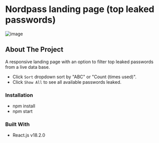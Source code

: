# Nordpass landing page (top leaked passwords)

![image](https://user-images.githubusercontent.com/58663418/178757775-06027917-2b8f-49c3-8ddd-311b4120362c.png)

## About The Project

A responsive landing page with an option to filter top leaked passwords from a live data base.

- Click `Sort` dropdown sort by "ABC" or "Count (times used)".
- Click `Show All` to see all available passwords leaked.

### Installation

- npm install
- npm start

### Built With

- React.js v18.2.0
